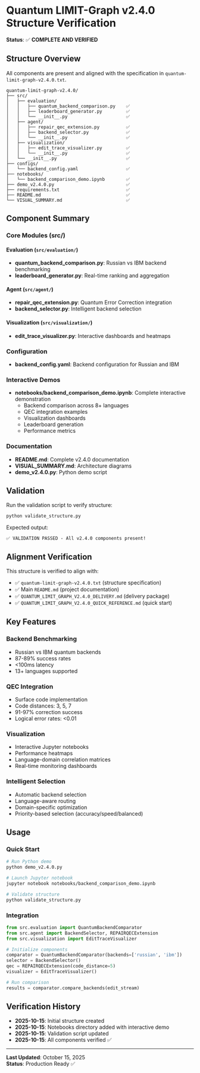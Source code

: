 # Quantum LIMIT-Graph v2.4.0 Structure Verification

**Status**: ✅ **COMPLETE AND VERIFIED**

## Structure Overview

All components are present and aligned with the specification in `quantum-limit-graph-v2.4.0.txt`.

```
quantum-limit-graph-v2.4.0/
├── src/
│   ├── evaluation/
│   │   ├── quantum_backend_comparison.py    ✅
│   │   ├── leaderboard_generator.py         ✅
│   │   └── __init__.py                      ✅
│   ├── agent/
│   │   ├── repair_qec_extension.py          ✅
│   │   ├── backend_selector.py              ✅
│   │   └── __init__.py                      ✅
│   ├── visualization/
│   │   ├── edit_trace_visualizer.py         ✅
│   │   └── __init__.py                      ✅
│   └── __init__.py                          ✅
├── configs/
│   └── backend_config.yaml                  ✅
├── notebooks/
│   └── backend_comparison_demo.ipynb        ✅
├── demo_v2.4.0.py                           ✅
├── requirements.txt                         ✅
├── README.md                                ✅
└── VISUAL_SUMMARY.md                        ✅
```

## Component Summary

### Core Modules (src/)

#### Evaluation (`src/evaluation/`)
- **quantum_backend_comparison.py**: Russian vs IBM backend benchmarking
- **leaderboard_generator.py**: Real-time ranking and aggregation

#### Agent (`src/agent/`)
- **repair_qec_extension.py**: Quantum Error Correction integration
- **backend_selector.py**: Intelligent backend selection

#### Visualization (`src/visualization/`)
- **edit_trace_visualizer.py**: Interactive dashboards and heatmaps

### Configuration
- **backend_config.yaml**: Backend configuration for Russian and IBM

### Interactive Demos
- **notebooks/backend_comparison_demo.ipynb**: Complete interactive demonstration
  - Backend comparison across 8+ languages
  - QEC integration examples
  - Visualization dashboards
  - Leaderboard generation
  - Performance metrics

### Documentation
- **README.md**: Complete v2.4.0 documentation
- **VISUAL_SUMMARY.md**: Architecture diagrams
- **demo_v2.4.0.py**: Python demo script

## Validation

Run the validation script to verify structure:

```bash
python validate_structure.py
```

Expected output:
```
✅ VALIDATION PASSED - All v2.4.0 components present!
```

## Alignment Verification

This structure is verified to align with:
- ✅ `quantum-limit-graph-v2.4.0.txt` (structure specification)
- ✅ Main `README.md` (project documentation)
- ✅ `QUANTUM_LIMIT_GRAPH_V2.4.0_DELIVERY.md` (delivery package)
- ✅ `QUANTUM_LIMIT_GRAPH_V2.4.0_QUICK_REFERENCE.md` (quick start)

## Key Features

### Backend Benchmarking
- Russian vs IBM quantum backends
- 87-89% success rates
- <100ms latency
- 13+ languages supported

### QEC Integration
- Surface code implementation
- Code distances: 3, 5, 7
- 91-97% correction success
- Logical error rates: <0.01

### Visualization
- Interactive Jupyter notebooks
- Performance heatmaps
- Language-domain correlation matrices
- Real-time monitoring dashboards

### Intelligent Selection
- Automatic backend selection
- Language-aware routing
- Domain-specific optimization
- Priority-based selection (accuracy/speed/balanced)

## Usage

### Quick Start
```bash
# Run Python demo
python demo_v2.4.0.py

# Launch Jupyter notebook
jupyter notebook notebooks/backend_comparison_demo.ipynb

# Validate structure
python validate_structure.py
```

### Integration
```python
from src.evaluation import QuantumBackendComparator
from src.agent import BackendSelector, REPAIRQECExtension
from src.visualization import EditTraceVisualizer

# Initialize components
comparator = QuantumBackendComparator(backends=['russian', 'ibm'])
selector = BackendSelector()
qec = REPAIRQECExtension(code_distance=5)
visualizer = EditTraceVisualizer()

# Run comparison
results = comparator.compare_backends(edit_stream)
```

## Verification History

- **2025-10-15**: Initial structure created
- **2025-10-15**: Notebooks directory added with interactive demo
- **2025-10-15**: Validation script updated
- **2025-10-15**: All components verified ✅

---

**Last Updated**: October 15, 2025  
**Status**: Production Ready ✅

